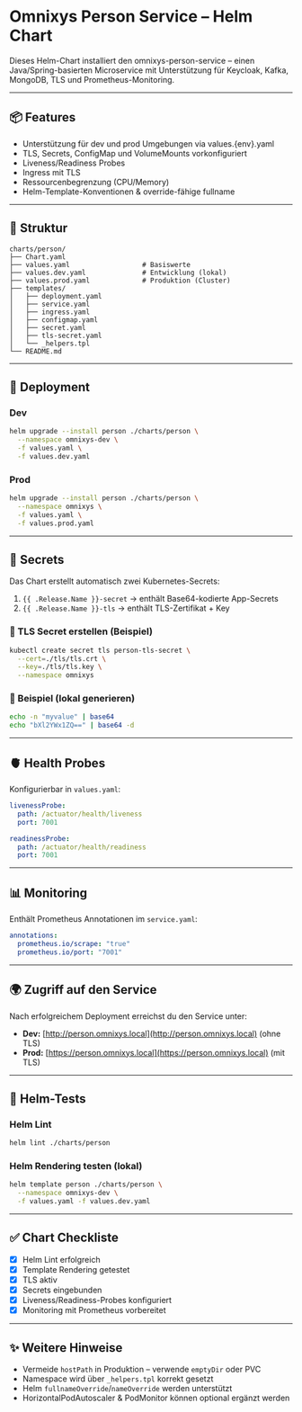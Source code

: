 # Omnixys Person Service – Helm Chart

Dieses Helm-Chart installiert den omnixys-person-service – einen Java/Spring-basierten Microservice mit Unterstützung für Keycloak, Kafka, MongoDB, TLS und Prometheus-Monitoring.

---

## 📦 Features

* Unterstützung für dev und prod Umgebungen via values.{env}.yaml
* TLS, Secrets, ConfigMap und VolumeMounts vorkonfiguriert
* Liveness/Readiness Probes
* Ingress mit TLS
* Ressourcenbegrenzung (CPU/Memory)
* Helm-Template-Konventionen & override-fähige fullname

---

## 📁 Struktur

```text
charts/person/
├── Chart.yaml
├── values.yaml                  # Basiswerte
├── values.dev.yaml              # Entwicklung (lokal)
├── values.prod.yaml             # Produktion (Cluster)
├── templates/
│   ├── deployment.yaml
│   ├── service.yaml
│   ├── ingress.yaml
│   ├── configmap.yaml
│   ├── secret.yaml
│   ├── tls-secret.yaml
│   └── _helpers.tpl
└── README.md
```

---

## 🚀 Deployment

### Dev

```bash
helm upgrade --install person ./charts/person \
  --namespace omnixys-dev \
  -f values.yaml \
  -f values.dev.yaml
```

### Prod

```bash
helm upgrade --install person ./charts/person \
  --namespace omnixys \
  -f values.yaml \
  -f values.prod.yaml
```

---

## 🔐 Secrets

Das Chart erstellt automatisch zwei Kubernetes-Secrets:

1. `{{ .Release.Name }}-secret` → enthält Base64-kodierte App-Secrets
2. `{{ .Release.Name }}-tls` → enthält TLS-Zertifikat + Key

### 🔧 TLS Secret erstellen (Beispiel)

```bash
kubectl create secret tls person-tls-secret \
  --cert=./tls/tls.crt \
  --key=./tls/tls.key \
  --namespace omnixys
```

### 🔧 Beispiel (lokal generieren)

```bash
echo -n "myvalue" | base64
echo "bXl2YWx1ZQ==" | base64 -d
```

---

## 🫀 Health Probes

Konfigurierbar in `values.yaml`:

```yaml
livenessProbe:
  path: /actuator/health/liveness
  port: 7001

readinessProbe:
  path: /actuator/health/readiness
  port: 7001
```

---

## 📊 Monitoring

Enthält Prometheus Annotationen im `service.yaml`:

```yaml
annotations:
  prometheus.io/scrape: "true"
  prometheus.io/port: "7001"
```

---

## 🌍 Zugriff auf den Service

Nach erfolgreichem Deployment erreichst du den Service unter:

* **Dev:** [http://person.omnixys.local](http://person.omnixys.local) (ohne TLS)
* **Prod:** [https://person.omnixys.local](https://person.omnixys.local) (mit TLS)

---

## 🧪 Helm-Tests

### Helm Lint

```bash
helm lint ./charts/person
```

### Helm Rendering testen (lokal)

```bash
helm template person ./charts/person \
  --namespace omnixys-dev \
  -f values.yaml -f values.dev.yaml
```

---

## ✅ Chart Checkliste

* [x] Helm Lint erfolgreich
* [x] Template Rendering getestet
* [x] TLS aktiv
* [x] Secrets eingebunden
* [x] Liveness/Readiness-Probes konfiguriert
* [x] Monitoring mit Prometheus vorbereitet

---

## ✨ Weitere Hinweise

* Vermeide `hostPath` in Produktion – verwende `emptyDir` oder PVC
* Namespace wird über `_helpers.tpl` korrekt gesetzt
* Helm `fullnameOverride`/`nameOverride` werden unterstützt
* HorizontalPodAutoscaler & PodMonitor können optional ergänzt werden
